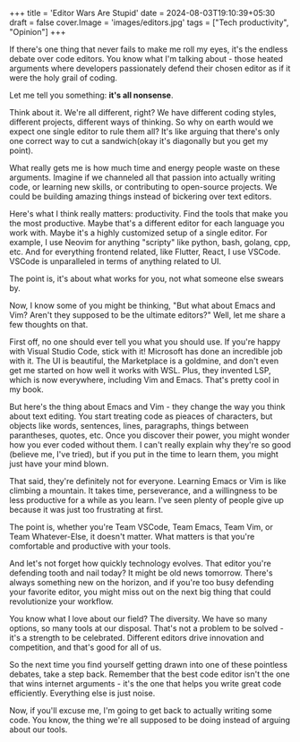 +++
title = 'Editor Wars Are Stupid'
date = 2024-08-03T19:10:39+05:30
draft = false
cover.Image = 'images/editors.jpg'
tags = ["Tech productivity", "Opinion"]
+++

If there's one thing that never fails to make me roll my eyes, it's the endless debate over code editors. You know what I'm talking about - those heated arguments where developers passionately defend their chosen editor as if it were the holy grail of coding.

Let me tell you something: **it's all nonsense**.

Think about it. We're all different, right? We have different coding styles, different projects, different ways of thinking. So why on earth would we expect one single editor to rule them all? It's like arguing that there's only one correct way to cut a sandwich(okay it's diagonally but you get my point).

What really gets me is how much time and energy people waste on these arguments. Imagine if we channeled all that passion into actually writing code, or learning new skills, or contributing to open-source projects. We could be building amazing things instead of bickering over text editors.

Here's what I think really matters: productivity. Find the tools that make you the most productive. Maybe that's a different editor for each language you work with. Maybe it's a highly customized setup of a single editor. For example, I use Neovim for anything "scripty" like python, bash, golang, cpp, etc. And for everything frontend related, like Flutter, React, I use VSCode. VSCode is unparalleled in terms of anything related to UI.

The point is, it's about what works for you, not what someone else swears by.

Now, I know some of you might be thinking, "But what about Emacs and Vim? Aren't they supposed to be the ultimate editors?" Well, let me share a few thoughts on that.

First off, no one should ever tell you what you should use. If you're happy with Visual Studio Code, stick with it! Microsoft has done an incredible job with it. The UI is beautiful, the Marketplace is a goldmine, and don't even get me started on how well it works with WSL. Plus, they invented LSP, which is now everywhere, including Vim and Emacs. That's pretty cool in my book.

But here's the thing about Emacs and Vim - they change the way you think about text editing. You start treating code as pieaces of characters, but objects like words, sentences, lines, paragraphs, things between parantheses, quotes, etc. Once you discover their power, you might wonder how you ever coded without them. I can't really explain why they're so good (believe me, I've tried), but if you put in the time to learn them, you might just have your mind blown.

That said, they're definitely not for everyone. Learning Emacs or Vim is like climbing a mountain. It takes time, perseverance, and a willingness to be less productive for a while as you learn. I've seen plenty of people give up because it was just too frustrating at first.

The point is, whether you're Team VSCode, Team Emacs, Team Vim, or Team Whatever-Else, it doesn't matter. What matters is that you're comfortable and productive with your tools.

And let's not forget how quickly technology evolves. That editor you're defending tooth and nail today? It might be old news tomorrow. There's always something new on the horizon, and if you're too busy defending your favorite editor, you might miss out on the next big thing that could revolutionize your workflow.

You know what I love about our field? The diversity. We have so many options, so many tools at our disposal. That's not a problem to be solved - it's a strength to be celebrated. Different editors drive innovation and competition, and that's good for all of us.

So the next time you find yourself getting drawn into one of these pointless debates, take a step back. Remember that the best code editor isn't the one that wins internet arguments - it's the one that helps you write great code efficiently. Everything else is just noise.

Now, if you'll excuse me, I'm going to get back to actually writing some code. You know, the thing we're all supposed to be doing instead of arguing about our tools.
